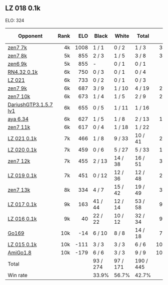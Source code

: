 ## LZ 018 0.1k ##

ELO: 324

Opponent | Rank | ELO | Black | White | Total | Win rate
---------|-----:|----:|-------|-------|-------|-------:
[zen7 7k](zen7%207k.md) | 4k | 1008 | 1 / 1 | 0 / 2 | 1 / 3 | 33.3%
[zen7 8k](zen7%208k.md) | 5k | 855 | 2 / 3 | 1 / 5 | 3 / 8 | 37.5%
[zen6 9k](zen6%209k.md) | 5k | 855 | - | 0 / 1 | 0 / 1 | 0.0%
[RN4.32 0.1k](RN4.32%200.1k.md) | 6k | 750 | 0 / 3 | 0 / 1 | 0 / 4 | 0.0%
[LZ 021](LZ%20021.md) | 6k | 733 | 0 / 2 | 0 / 1 | 0 / 3 | 0.0%
[zen7 9k](zen7%209k.md) | 6k | 687 | 3 / 9 | 1 / 10 | 4 / 19 | 21.1%
[zen7 10k](zen7%2010k.md) | 6k | 673 | 1 / 4 | 1 / 5 | 2 / 9 | 22.2%
[DariushGTP3.1.5.7 lv1](DariushGTP3.1.5.7%20lv1.md) | 6k | 655 | 0 / 5 | 1 / 11 | 1 / 16 | 6.3%
[aya 6.34](aya%206.34.md) | 6k | 627 | 1 / 5 | 1 / 8 | 2 / 13 | 15.4%
[zen7 11k](zen7%2011k.md) | 6k | 617 | 0 / 4 | 1 / 18 | 1 / 22 | 4.5%
[LZ 021 0.1k](LZ%20021%200.1k.md) | 7k | 466 | 1 / 8 | 9 / 33 | 10 / 41 | 24.4%
[LZ 020 0.1k](LZ%20020%200.1k.md) | 7k | 459 | 0 / 6 | 5 / 27 | 5 / 33 | 15.2%
[zen7 12k](zen7%2012k.md) | 7k | 455 | 2 / 13 | 14 / 38 | 16 / 51 | 31.4%
[LZ 019 0.1k](LZ%20019%200.1k.md) | 7k | 451 | 0 / 12 | 12 / 36 | 12 / 48 | 25.0%
[zen7 13k](zen7%2013k.md) | 8k | 334 | 4 / 7 | 15 / 42 | 19 / 49 | 38.8%
[LZ 017 0.1k](LZ%20017%200.1k.md) | 9k | 163 | 41 / 44 | 12 / 14 | 53 / 58 | 91.4%
[LZ 016 0.1k](LZ%20016%200.1k.md) | 9k | 40 | 22 / 22 | 10 / 12 | 32 / 34 | 94.1%
[Go169](Go169.md) | 10k | -14 | 6 / 10 | 8 / 8 | 14 / 18 | 77.8%
[LZ 015 0.1k](LZ%20015%200.1k.md) | 10k | -111 | 3 / 3 | 3 / 3 | 6 / 6 | 100.0%
[AmiGo1.8](AmiGo1.8.md) | 10k | -179 | 6 / 6 | 3 / 3 | 9 / 9 | 100.0%
Total | | | 93 / 274 | 97 / 171 | 190 / 445 | 
Win rate| | | 33.9% | 56.7% | 42.7% | 
